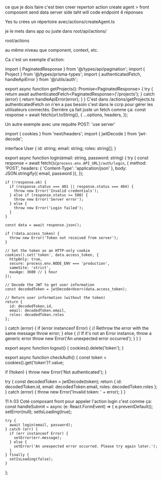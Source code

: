 ce que je dois faire c'est bien
creer repertoir action
create agent > front composent send data server side taht will code endpoint
4 réponses

Yes tu crées un répertoire avec/actions/createAgent.ts

je le mets dans app ou juste dans root/api/actions/

root/actions

au même niveau que component, context, etc.

Ca c'est un exemple d'action:

import { PaginatedResponse } from '@/types/api/pagination';
import { Project } from '@/types/prisma-types';
import { authenticatedFetch, handleApiError } from '@/utils/auth';

export async function getProjects(): Promise<PaginatedResponse<Project>> {
try {
return await authenticatedFetch<PaginatedResponse<Project>>('/projects');
} catch (error) {
return handleApiError(error);
}
}
C'est dans /actions/getProjects.ts
authenticatedFetch on n'en a pas besoin c'est dans le ccrp pour gérer les utilisateurs connectés.
Derrière ça fait juste un fetch comme ça:
const response = await fetch(url.toString(), {
...options,
headers,
});

Un autre exemple avec une requête POST:
'use server'

import { cookies } from 'next/headers';
import { jwtDecode } from 'jwt-decode';

interface User {
id: string;
email: string;
roles: string[];
}

export async function login(email: string, password: string) {
try {
const response = await fetch(`${process.env.API_URL}/auth/login`, {
method: 'POST',
headers: { 'Content-Type': 'application/json' },
body: JSON.stringify({ email, password }),
});

    if (!response.ok) {
      if (response.status === 401 || response.status === 404) {
        throw new Error('Invalid credentials');
      } else if (response.status >= 500) {
        throw new Error('Server error');
      } else {
        throw new Error('Login failed');
      }
    }

    const data = await response.json();

    if (!data.access_token) {
      throw new Error('Token not received from server');
    }

    // Set the token as an HTTP-only cookie
    cookies().set('token', data.access_token, {
      httpOnly: true,
      secure: process.env.NODE_ENV === 'production',
      sameSite: 'strict',
      maxAge: 3600 // 1 hour
    });

    // Decode the JWT to get user information
    const decodedToken = jwtDecode<User>(data.access_token);

    // Return user information (without the token)
    return {
      id: decodedToken.id,
      email: decodedToken.email,
      roles: decodedToken.roles
    };

} catch (error) {
if (error instanceof Error) {
// Rethrow the error with the same message
throw error;
} else {
// If it's not an Error instance, throw a generic error
throw new Error('An unexpected error occurred');
}
}
}

export async function logout() {
cookies().delete('token');
}

export async function checkAuth() {
const token = cookies().get('token')?.value;

if (!token) {
throw new Error('Not authenticated');
}

try {
const decodedToken = jwtDecode<User>(token);
return {
id: decodedToken.id,
email: decodedToken.email,
roles: decodedToken.roles
};
} catch (error) {
throw new Error('Invalid token: ' + error);
}
}

11 h 03
Coté composant front pour appeler l'action login c'est comme ça:
const handleSubmit = async (e: React.FormEvent) => {
e.preventDefault();
setError(null);
setIsLoading(true);

    try {
      await login(email, password);
    } catch (err) {
      if (err instanceof Error) {
        setError(err.message);
      } else {
        setError('An unexpected error occurred. Please try again later.');
      }
    } finally {
      setIsLoading(false);
    }

};

<form onSubmit={handleSubmit} className='mt-12'>
